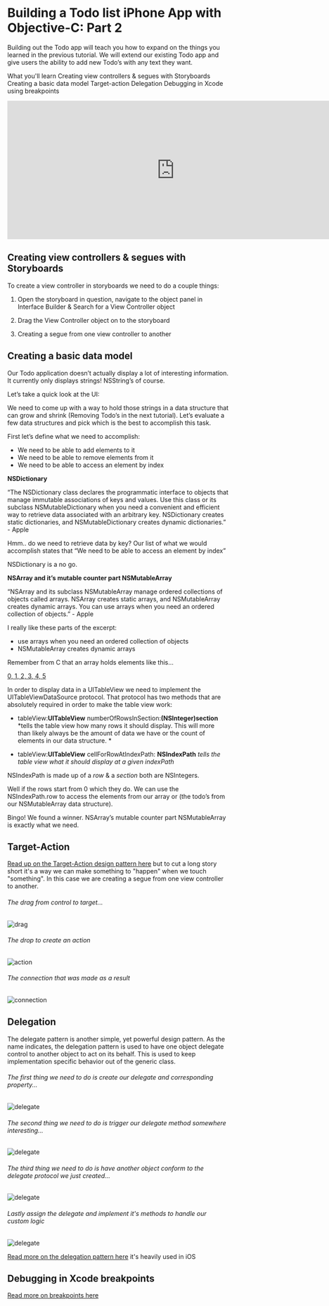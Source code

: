 # Building a Todo list iPhone App with Objective-C: Part 2

Building out the Todo app will teach you how to expand on the things you learned in the previous tutorial. We will extend our existing Todo app and give users the ability to add new Todo’s with any text they want.

What you'll learn
Creating view controllers & segues with Storyboards
Creating a basic data model
Target-action
Delegation
Debugging in Xcode using breakpoints

<iframe width="760" height="315" src="https://www.youtube.com/embed/eOfZ9EZC0m0" frameborder="0" allowfullscreen></iframe>

## Creating view controllers & segues with Storyboards

To create a view controller in storyboards we need to do a couple things:

1. Open the storyboard in question, navigate to the object panel in Interface Builder & Search for a View Controller object

2. Drag the View Controller object on to the storyboard

3. Creating a segue from one view controller to another

## Creating a basic data model

Our Todo application doesn’t actually display a lot of interesting information. It currently only displays strings! NSString’s of course.

Let’s take a quick look at the UI:

We need to come up with a way to hold those strings in a data structure that can grow and shrink (Removing Todo’s in the next tutorial). Let’s evaluate a few data structures and pick which is the best to accomplish this task.

First let’s define what we need to accomplish:

- We need to be able to add elements to it
- We need to be able to remove elements from it
- We need to be able to access an element by index

**NSDictionary**

“The NSDictionary class declares the programmatic interface to objects that manage immutable associations of keys and values. Use this class or its subclass NSMutableDictionary when you need a convenient and efficient way to retrieve data associated with an arbitrary key. NSDictionary creates static dictionaries, and NSMutableDictionary creates dynamic dictionaries.” - Apple

Hmm.. do we need to retrieve data by key? Our list of what we would accomplish states that “We need to be able to access an element by index”

NSDictionary is a no go.

**NSArray and it’s mutable counter part NSMutableArray**

“NSArray and its subclass NSMutableArray manage ordered collections of objects called arrays. NSArray creates static arrays, and NSMutableArray creates dynamic arrays. You can use arrays when you need an ordered collection of objects.” - Apple

I really like these parts of the excerpt:

- use arrays when you need an ordered collection of objects
- NSMutableArray creates dynamic arrays

Remember from C that an array holds elements like this…

[0, 1, 2, 3, 4, 5](#)

In order to display data in a UITableView we need to implement the UITableViewDataSource protocol. That protocol has two methods that are absolutely required in order to make the table view work:

- tableView:**UITableView** numberOfRowsInSection:**(NSInteger)section**
	*tells the table view how many rows it should display. This will more than likely always be the amount of data we have or the count of elements in our data structure. *

- tableView:**UITableView** cellForRowAtIndexPath: **NSIndexPath**
	*tells the table view what it should display at a given indexPath*

NSIndexPath is made up of a *row* & a *section* both are NSIntegers.

Well if the rows start from 0 which they do. We can use the NSIndexPath.row to access the elements from our array or (the todo’s from our NSMutableArray data structure).

Bingo! We found a winner. NSArray’s mutable counter part NSMutableArray is exactly what we need.

## Target-Action

[Read up on the Target-Action design pattern here](https://developer.apple.com/library/ios/documentation/General/Conceptual/Devpedia-CocoaApp/TargetAction.html) but to cut a long story short it's a way we can make something to "happen" when we touch "something". In this case we are creating a segue from one view controller to another.

###### The drag from control to target...
![drag](/images/drag.png)


###### The drop to create an action
![action](/images/action.png)


###### The connection that was made as a result
![connection](/images/connection.png)

## Delegation
The delegate pattern is another simple, yet powerful design
pattern. As the name indicates, the delegation pattern is used to have
one object delegate control to another object to act on its
behalf. This is used to keep implementation specific behavior out of
the generic class.

###### The first thing we need to do is create our delegate and corresponding property...
![delegate](/images/delegate1.png)

###### The second thing we need to do is trigger our delegate method somewhere interesting...
![delegate](/images/delegate2.png)

###### The third thing we need to do is have another object conform to the delegate protocol we just created...
![delegate](/images/delegate3.png)

###### Lastly assign the delegate and implement it's methods to handle our custom logic
![delegate](/images/delegate4.png)

[Read more on the delegation pattern here](http://www.raywenderlich.com/46988/ios-design-patterns) it's heavily used in iOS

## Debugging in Xcode breakpoints
[Read more on breakpoints here](http://jeffreysambells.com/2014/01/14/using-breakpoints-in-xcode)
